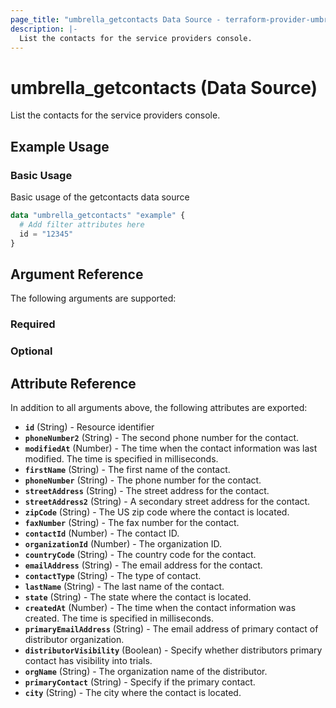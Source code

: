 ```yaml
---
page_title: "umbrella_getcontacts Data Source - terraform-provider-umbrella"
description: |-
  List the contacts for the service providers console.
---
```


# umbrella_getcontacts (Data Source)

List the contacts for the service providers console.

## Example Usage


### Basic Usage

Basic usage of the getcontacts data source

```terraform
data "umbrella_getcontacts" "example" {
  # Add filter attributes here
  id = "12345"
}
```



## Argument Reference

The following arguments are supported:

### Required



### Optional



## Attribute Reference

In addition to all arguments above, the following attributes are exported:

- **`id`** (String) - Resource identifier
- **`phoneNumber2`** (String) - The second phone number for the contact.
- **`modifiedAt`** (Number) - The time when the contact information was last modified. The time is specified in milliseconds.
- **`firstName`** (String) - The first name of the contact.
- **`phoneNumber`** (String) - The phone number for the contact.
- **`streetAddress`** (String) - The street address for the contact.
- **`streetAddress2`** (String) - A secondary street address for the contact.
- **`zipCode`** (String) - The US zip code where the contact is located.
- **`faxNumber`** (String) - The fax number for the contact.
- **`contactId`** (Number) - The contact ID.
- **`organizationId`** (Number) - The organization ID.
- **`countryCode`** (String) - The country code for the contact.
- **`emailAddress`** (String) - The email address for the contact.
- **`contactType`** (String) - The type of contact.
- **`lastName`** (String) - The last name of the contact.
- **`state`** (String) - The state where the contact is located.
- **`createdAt`** (Number) - The time when the contact information was created. The time is specified in milliseconds.
- **`primaryEmailAddress`** (String) - The email address of primary contact of distributor organization.
- **`distributorVisibility`** (Boolean) - Specify whether distributors primary contact has visibility into trials.
- **`orgName`** (String) - The organization name of the distributor.
- **`primaryContact`** (String) - Specify if the primary contact.
- **`city`** (String) - The city where the contact is located.



